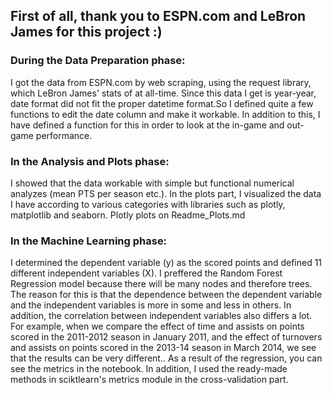 ## First of all, thank you to ESPN.com and LeBron James for this project :)

### During the Data Preparation phase: 
I got the data from ESPN.com by web scraping, using the request library, which LeBron James' stats of at all-time. Since this data I get is year-year, date format did not fit the proper datetime format.So I defined quite a few functions to edit the date column and make it workable. In addition to this, I have defined a function for this in order to look at the in-game and out-game performance. 

### In the Analysis and Plots phase:
I showed that the data workable with simple but functional numerical analyzes (mean PTS per season etc.). In the plots part, I visualized the data I have according to various categories with libraries such as plotly, matplotlib and seaborn. Plotly plots on Readme_Plots.md

### In the Machine Learning phase:
I determined the dependent variable (y) as the scored points and defined 11 different independent variables (X). I preffered the Random Forest Regression model because there will be many nodes and therefore trees. The reason for this is that the dependence between the dependent variable and the independent variables is more in some and less in others. In addition, the correlation between independent variables also differs a lot. For example, when we compare the effect of time and assists on points scored in the 2011-2012 season in January 2011, and the effect of turnovers and assists on points scored in the 2013-14 season in March 2014, we see that the results can be very different.. As a result of the regression, you can see the metrics in the notebook. In addition, I used the ready-made methods in sciktlearn's metrics module in the cross-validation part.
